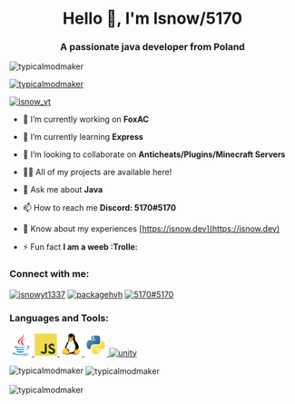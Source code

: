 <h1 align="center">Hello 👋, I'm Isnow/5170</h1>
<h3 align="center">A passionate java developer from Poland</h3>

<p align="left"> <img src="https://komarev.com/ghpvc/?username=typicalmodmaker&label=Profile%20views&color=0e75b6&style=flat" alt="typicalmodmaker" /> </p>

<p align="left"> <a href="https://github.com/ryo-ma/github-profile-trophy"><img src="https://github-profile-trophy.vercel.app/?username=typicalmodmaker" alt="typicalmodmaker" /></a> </p>

<p align="left"> <a href="https://twitter.com/isnow_yt" target="blank"><img src="https://img.shields.io/twitter/follow/isnow_yt?logo=twitter&style=for-the-badge" alt="isnow_yt" /></a> </p>

- 🔭 I’m currently working on **FoxAC**

- 🌱 I’m currently learning **Express**

- 👯 I’m looking to collaborate on **Anticheats/Plugins/Minecraft Servers**

- 👨‍💻 All of my projects are available here!

- 💬 Ask me about **Java**

- 📫 How to reach me **Discord: 5170#5170**

- 📄 Know about my experiences [https://isnow.dev](https://isnow.dev)

- ⚡ Fun fact **I am a weeb :Trolle:**

<h3 align="left">Connect with me:</h3>
<p align="left">
<a href="https://twitter.com/isnowyt1337" target="blank"><img align="center" src="https://raw.githubusercontent.com/rahuldkjain/github-profile-readme-generator/master/src/images/icons/Social/twitter.svg" alt="isnowyt1337" height="30" width="40" /></a>
<a href="https://www.youtube.com/c/packagehvh" target="blank"><img align="center" src="https://raw.githubusercontent.com/rahuldkjain/github-profile-readme-generator/master/src/images/icons/Social/youtube.svg" alt="packagehvh" height="30" width="40" /></a>
<a href="https://discord.gg/6kZWEaxwuu" target="blank"><img align="center" src="https://raw.githubusercontent.com/rahuldkjain/github-profile-readme-generator/master/src/images/icons/Social/discord.svg" alt="5170#5170" height="30" width="40" /></a>
</p>

<h3 align="left">Languages and Tools:</h3>
<p align="left"> <a href="https://www.java.com" target="_blank"> <img src="https://raw.githubusercontent.com/devicons/devicon/master/icons/java/java-original.svg" alt="java" width="40" height="40"/> </a> <a href="https://developer.mozilla.org/en-US/docs/Web/JavaScript" target="_blank"> <img src="https://raw.githubusercontent.com/devicons/devicon/master/icons/javascript/javascript-original.svg" alt="javascript" width="40" height="40"/> </a> <a href="https://www.linux.org/" target="_blank"> <img src="https://raw.githubusercontent.com/devicons/devicon/master/icons/linux/linux-original.svg" alt="linux" width="40" height="40"/> </a> <a href="https://www.python.org" target="_blank"> <img src="https://raw.githubusercontent.com/devicons/devicon/master/icons/python/python-original.svg" alt="python" width="40" height="40"/> </a> <a href="https://unity.com/" target="_blank"> <img src="https://www.vectorlogo.zone/logos/unity3d/unity3d-icon.svg" alt="unity" width="40" height="40"/> </a> </p>

<p><img align="left" src="https://github-readme-stats.vercel.app/api/top-langs?username=typicalmodmaker&show_icons=true&locale=en&layout=compact" alt="typicalmodmaker" /></p>

<p>&nbsp;<img align="center" src="https://github-readme-stats.vercel.app/api?username=typicalmodmaker&show_icons=true&locale=en" alt="typicalmodmaker" /></p>

<p><img align="center" src="https://github-readme-streak-stats.herokuapp.com/?user=typicalmodmaker&" alt="typicalmodmaker" /></p>
